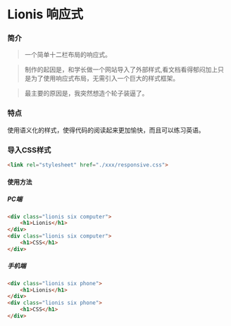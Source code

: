 # Lionis 响应式
### 简介
>一个简单十二栏布局的响应式。

>制作的起因是，和学长做一个网站导入了外部样式,看文档看得郁闷加上只是为了使用响应式布局，无需引入一个巨大的样式框架。

>最主要的原因是，我突然想造个轮子装逼了。

### 特点
使用语义化的样式，使得代码的阅读起来更加愉快，而且可以练习英语。

### 导入CSS样式
```html
<link rel="stylesheet" href="./xxx/responsive.css">
```

#### 使用方法
##### PC端
```html
<div class="lionis six computer">
	<h1>Lionis</h1>
</div>
<div class="lionis six computer">
	<h1>CSS</h1>
</div>
```

##### 手机端
```html
<div class="lionis six phone">
	<h1>Lionis</h1>
</div>
<div class="lionis six phone">
	<h1>CSS</h1>
</div>
```